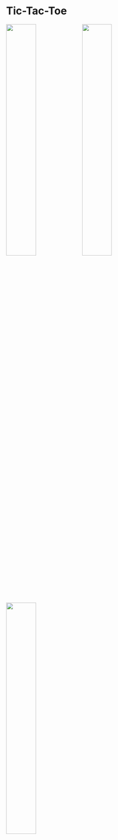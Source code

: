 # Tic-Tac-Toe
<img src="https://github.com/adityasrivastava30/Tic-Tac-Toe/assets/88306932/d7331545-fcb2-4b66-9d88-8479a45aba7d" width="40%" height="40%">
<img src="https://github.com/adityasrivastava30/Tic-Tac-Toe/assets/88306932/833ea5ac-48e4-44e1-b86d-08ecdf35266a" width="40%" height="40%">
<img src="https://github.com/adityasrivastava30/Tic-Tac-Toe/assets/88306932/39bbf4a1-e102-40a5-a378-f1caec411b92" width="40%" height="40%">
